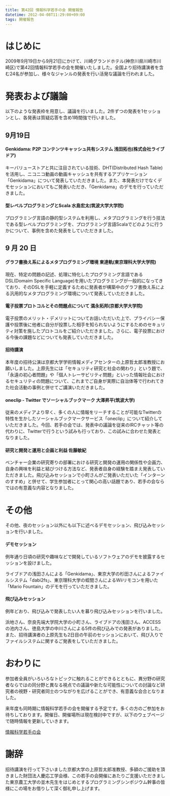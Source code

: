 ```yaml
---
title: 第42回 情報科学若手の会 開催報告
datetime: 2012-04-08T11:29:00+09:00
tags: 開催報告
---
```


# はじめに

2009年9月19日から9月21日にかけて、川崎グランドホテル(神奈川県川崎市川崎区)で第42回情報科学若手の会を開催いたしました。全国より招待講演者を含む24名が参加し、様々なジャンルの発表を行い活発な議論を行われました。

# 発表および議論

以下のような発表枠を用意し、議論を行いました。2件ずつの発表を1セッションとし、各発表は質疑応答を含め1時間強で行いました。

## 9月19日

#### Genkidama: P2P コンテンツキャッシュ共有システム 浅田拓也(株式会社ライブドア)

キーバリューストアと共に注目されている技術、DHT(Distributed Hash Table)を活用し、ニコニコ動画の動画キャッシュを共有するアプリケーション「Genkidama」について発表していただきました。また、本発表だけでなくデモセッションにおいてもご発表いただき、「Genkidama」のデモを行っていただきました。

#### 型レベルプログラミングとScala 水島宏太(筑波大学大学院)

プログラミング言語の静的型システムを利用し、メタプログラミングを行う技法である型レベルプログラミングを、プログラミング言語Scalaでどのように行うかについて、事例を含めた発表をしていただきました。


## 9 月 20 日

#### グラフ書換え系によるメタプログラミング環境 東達軌(東京理科大学大学院)

現在、特定の問題の記述、処理に特化したプログラミング言語であるDSL(Domaim Specific Language)を用いたプログラミングが一般的になってきており、そのDSLを手軽に定義するために発表者が構築中のグラフ書換え系による汎用的なメタプログラミング環境について発表していただきました。

#### 電子投票プロトコルとその問題点について 満永拓邦(京都大学大学院)

電子投票のメリット・デメリットについてお話いただいた上で、プライバシー保護や投票後に他者に自分が投票した相手を知られないようにするためのセキュリティ対策を施したプロトコルをご紹介いただきました。さらに、電子投票における今後の課題などについても発表していただきました。

#### 招待講演

本年度の招待公演は京都大学学術情報メディアセンターの上原哲太郎准教授にお願いしました。上原先生には「セキュリティ研究と社会の関わり」という題で、「永遠の初心者問題」や「個人トレーサビリティ問題」といった情報社会におけるセキュリティの問題について、これまでご自身が実際に自治体等で行われてきた社会活動の事例と併せてご講演いただきました。

#### oneclip - Twitter でソーシャルブックマーク 大澤昇平(筑波大学)

従来のメディアより早く、多くの人に情報をリーチすることが可能なTwitterの特性を生かしたソーシャルブックマークサービス「oneclip」について紹介していただきました。今回、若手の会では、発表中の議論を従来のIRCチャット等の代わりに、Twitterで行うという試みも行っており、この試みに合わせた発表となりました。

#### 研究と開発と運用と企画と利益 佐藤敏紀

ベンチャー企業の研究寄りの部署における研究と開発の運用の関係性や企画力、自身の興味を利益と結びつける方法など、発表者自身の経験を踏まえ発表していただきました。飛び込みセッションで小町さんがご発表いただいた「インターンのすすめ」と併せて、学生参加者にとって関心の高い話題であり、若手の会ならではの有意義な内容となりました。


# その他

その他、夜のセッション以外にも以下に述べるデモセッション、飛び込みセッションを行いました。

#### デモセッション

例年通り日頃の研究や趣味などで開発しているソフトウェアのデモを披露するセッションを設けました。

ライブドアの浅田さんによる「Genkidama」、東京大学の杉田さんによるファイルシステム「dabi2fs」、東京理科大学の蛭間さんによるWiiリモコンを用いた「Mario Fountain」のデモを行っていただきました。

#### 飛び込みセッション

例年どおり、飛び込みで発表したい人を募り飛び込みセッションを行いました。

浜地さん、奈良先端大学院大学の小町さん、ライブドアの浅田さん、ACCESS の池内さん、徳島大学の中川さんによる5件の飛び込みでの発表がありました。また、招待講演者の上原先生も2日目の午前のセッションにおいて、飛び入りでファイルシステムに関するご発表をしていただきました。

# おわりに

参加者全員がいろいろなトピックに触れることができるとともに、異分野の研究者ならではの同分野と異なる視点での議論や新たな可能性についての討論など研究者の視野・研究者同士のつながりを広げることができ、有意義な会合となりました。

来年度も同時期に情報科学若手の会を開催する予定です。多くの方のご参加をお待ちしております。開催日、開催場所は現在検討中ですが、以下のウェブページで随時情報を更新していきます。

[情報科学若手の会](http://wakate.github.io/)

# 謝辞

招待講演を行って下さいました京都大学の上原哲太郎准教授、多額のご援助を頂きました財団法人慶応工学会様、この若手の会開催にあたりご支援いただきました東京農工大学の並木先生をはじめとするプログラミングシンポジウム幹事の皆様にこの場をお借りして深く御礼申し上げます。
